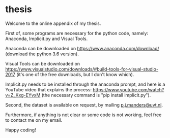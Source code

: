 # thesis
Welcome to the online appendix of my thesis.

First of, some programs are necessary for the python code, namely: Anaconda, Implicit.py and Visual Tools.

Anaconda can be downloaded on https://www.anaconda.com/download/  (download the python 3.6 version).

Visual Tools can be downloaded on https://www.visualstudio.com/downloads/#build-tools-for-visual-studio-2017 (it's one of the free downloads, but I don't know which).

Implicit.py needs to be installed through the anaconda prompt, and here is a YouTube video that explains the process: https://www.youtube.com/watch?v=Z_Kxg-EYvxM (the necessary command is "pip install implicit.py").

Second, the dataset is available on request, by mailing p.j.manders@uvt.nl.

Furthermore, if anything is not clear or some code is not working, feel free to contact me on my email.

Happy coding!
